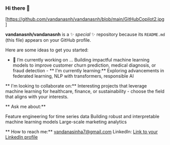 ### Hi there 👋

[https://github.com/vandanasnh/vandanasnh/blob/main/GitHubCopilot2.jpg]

**vandanasnh/vandanasnh** is a ✨ _special_ ✨ repository because its `README.md` (this file) appears on your GitHub profile.

Here are some ideas to get you started:

- 🔭 I’m currently working on ... Building impactful machine learning models to improve customer churn prediction, medical diagnosis, or fraud detection -
** I'm currently learning:** Exploring advancements in federated learning, NLP with transformers, responsible AI 

** I'm looking to collaborate on:** Interesting projects that leverage machine learning for healthcare, finance, or sustainability - choose the field that aligns with your interests.

** Ask me about:**

Feature engineering for time series data
Building robust and interpretable machine learning models
Large-scale marketing analytics

** How to reach me:** vandanasinha7@gmail.com 
LinkedIn: [Link to your LinkedIn profile](https://www.linkedin.com/in/vandana-sinha18/) 
